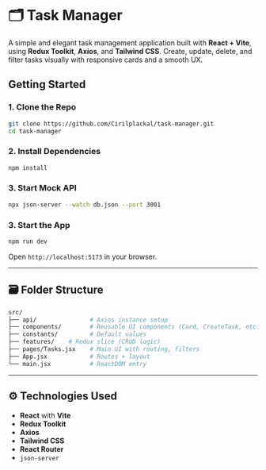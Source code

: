 
# 🗂️ Task Manager

A simple and elegant task management application built with **React + Vite**, using **Redux Toolkit**, **Axios**, and **Tailwind CSS**. Create, update, delete, and filter tasks visually with responsive cards and a smooth UX.

## Getting Started

### 1. Clone the Repo

```bash
git clone https://github.com/Cirilplackal/task-manager.git
cd task-manager
````

### 2. Install Dependencies

```bash
npm install
```

### 3. Start Mock API

```bash
npx json-server --watch db.json --port 3001
```
### 3. Start the App

```bash
npm run dev
```

Open `http://localhost:5173` in your browser.

---

## 🗃️ Folder Structure

```bash
src/
├── api/               # Axios instance setup
├── components/        # Reusable UI components (Card, CreateTask, etc.)
├── constants/         # Default values
├── features/    # Redux slice (CRUD logic)
├── pages/Tasks.jsx    # Main UI with routing, filters
├── App.jsx            # Routes + layout
└── main.jsx           # ReactDOM entry
```

---

## ⚙️ Technologies Used

* **React** with **Vite**
* **Redux Toolkit**
* **Axios**
* **Tailwind CSS**
* **React Router**
* `json-server`



